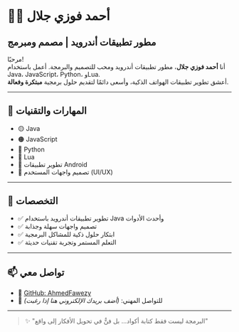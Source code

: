 # 👨‍💻 أحمد فوزي جلال

## مطور تطبيقات أندرويد | مصمم ومبرمج

مرحبًا!  
أنا **أحمد فوزي جلال**، مطور تطبيقات أندرويد ومحب للتصميم والبرمجة. أعمل باستخدام Java، JavaScript، Python، وLua.  
أعشق تطوير تطبيقات الهواتف الذكية، وأسعى دائمًا لتقديم حلول برمجية **مبتكرة وفعالة**.

---

## 🚀 المهارات والتقنيات

- 🟡 Java  
- 🟠 JavaScript  
- 🔵 Python  
- 🔴 Lua  
- 📱 تطوير تطبيقات Android  
- 🎨 تصميم واجهات المستخدم (UI/UX)

---

## 🎯 التخصصات

- ✅ تطوير تطبيقات أندرويد باستخدام Java وأحدث الأدوات  
- ✅ تصميم واجهات سهلة وجذابة  
- ✅ ابتكار حلول ذكية للمشاكل البرمجية  
- ✅ التعلم المستمر وتجربة تقنيات حديثة

---

## 📫 تواصل معي

- 🔗 [GitHub: AhmedFawezy](https://github.com/AhmedFawezy)
- 📧 للتواصل المهني: *(أضف بريدك الإلكتروني هنا إذا رغبت)*

---

> ✨ "البرمجة ليست فقط كتابة أكواد... بل فنٌّ في تحويل الأفكار إلى واقع"    
